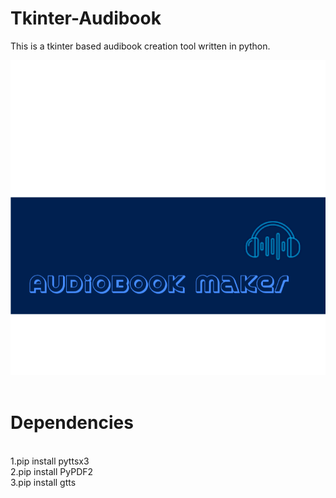 # Tkinter-Audibook

This is a tkinter based audibook creation tool written in python.
</br>

<img src="audio2.png"/>

</br>
</br>

# Dependencies
</br>
1.pip install pyttsx3
</br>
2.pip install PyPDF2
</br>
3.pip install gtts
